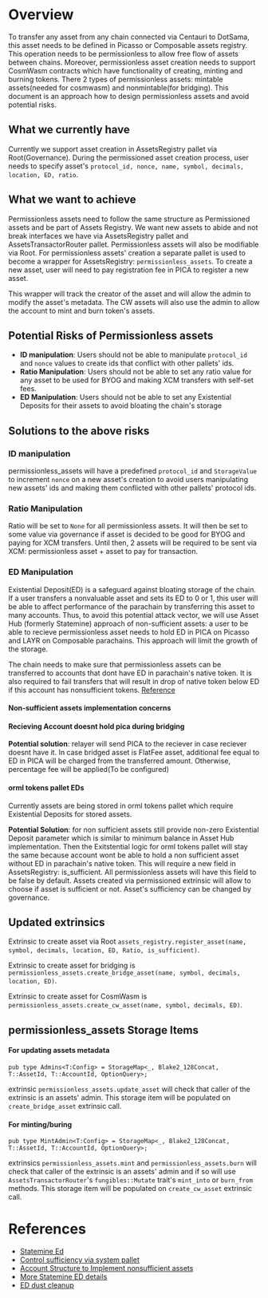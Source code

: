 # Overview

To transfer any asset from any chain connected via Centauri to DotSama, this asset needs to be defined in Picasso or Composable assets registry. This operation needs to be permissionless to allow free flow of assets between chains. Moreover, permissionless asset creation needs to support CosmWasm contracts which have functionality of creating, minting and burning tokens. There 2 types of permissionless assets: mintable assets(needed for cosmwasm) and nonmintable(for bridging). This document is an approach how to design permissionless assets and avoid potential risks.

## What we currently have

Currently we support asset creation in AssetsRegistry pallet via Root(Governance). During the permissioned asset creation process, user needs to specify asset's `protocol_id, nonce, name, symbol, decimals, location, ED, ratio`. 

## What we want to achieve

Permissionless assets need to follow the same structure as Permissioned assets and be part of Assets Registry. We want new assets to abide and not break interfaces we have via AssetsRegistry pallet and AssetsTransactorRouter pallet. Permissionless assets will also be modifiable via Root. For permissionless assets' creation a separate pallet is used to become a wrapper for AssetsRegistry: `permissionless_assets`. To create a new asset, user will need to pay registration fee in PICA to register a new asset.

This wrapper will track the creator of the asset and will allow the admin to modify the asset's metadata. The CW assets will also use the admin to allow the account to mint and burn token's assets.

## Potential Risks of Permissionless assets

* **ID manipulation**: Users should not be able to manipulate `protocol_id` and `nonce` values to create ids that conflict with other pallets' ids.
* **Ratio Manipulation**: Users should not be able to set any ratio value for any asset to be used for BYOG and making XCM transfers with self-set fees. 
* **ED Manipulation**: Users should not be able to set any Existential Deposits for their assets to avoid bloating the chain's storage


## Solutions to the above risks

### ID manipulation

permissionless_assets will have a predefined `protocol_id` and `StorageValue` to increment `nonce` on a new asset's creation to avoid users manipulating new assets' ids and making them conflicted with other pallets' protocol ids.

### Ratio Manipulation

Ratio will be set to `None` for all permissionless assets. It will then be set to some value via governance if asset is decided to be good for BYOG and paying for XCM transfers. Until then, 2 assets will be required to be sent via XCM: permissionless asset + asset to pay for transaction.

### ED Manipulation

Existential Deposit(ED) is a safeguard against bloating storage of the chain. If a user transfers a nonvaluable asset and sets its ED to 0 or 1, this user will be able to affect performance of the parachain by transferring this asset to many accounts. Thus, to avoid this potential attack vector, we will use Asset Hub (formerly Statemine) approach of non-sufficient assets: a user to be able to recieve permissionless asset needs to hold ED in PICA on Picasso and LAYR on Composable parachains. This approach will limit the growth of the storage. 

The chain needs to make sure that permissionless assets can be transferred to accounts that dont have ED in parachain's native token. It is also required to fail transfers that will result in drop of native token below ED if this account has nonsufficient tokens. [Reference](https://substrate.stackexchange.com/questions/2447/influence-of-existential-deposits-on-account-assets)

#### Non-sufficient assets implementation concerns

#### Recieving Account doesnt hold pica during bridging
**Potential solution**: relayer will send PICA to the reciever in case reciever doesnt have it. In case bridged asset is FlatFee asset, additional fee equal to ED in PICA will be charged from the transferred amount. Otherwise, percentage fee will be applied(To be configured)

#### orml tokens pallet EDs
Currently assets are being stored in orml tokens pallet which require Existential Deposits for stored assets. 

**Potential Solution**: for non sufficient assets still provide non-zero Existential Deposit parameter which is similar to minimum balance in Asset Hub implementation. Then the Exitstential logic for orml tokens pallet will stay the same because account wont be able to hold a non sufficient asset without ED in parachain's native token. This will require a new field in AssetsRegistry: is_sufficient. All permissionless assets will have this field to be false by default. Assets created via permissioned extrinsic will allow to choose if asset is sufficient or not. Asset's sufficiency can be changed by governance.


## Updated extrinsics

Extrinsic to create asset via Root  `assets_registry.register_asset(name, symbol, decimals, location, ED, Ratio, is_sufficient)`.

Extrinsic to create asset for bridging is `permissionless_assets.create_bridge_asset(name, symbol, decimals, location, ED)`.

Extrinsic to create asset for CosmWasm is `permissionless_assets.create_cw_asset(name, symbol, decimals, ED)`.

## permissionless_assets Storage Items

#### For updating assets metadata

`pub type Admins<T:Config> = StorageMap<_, Blake2_128Concat, T::AssetId, T::AccountId, OptionQuery>;`

extrinsic `permissionless_assets.update_asset`  will check that caller of the extrinsic is an assets' admin. This storage item will be populated on `create_bridge_asset` extrinsic call.

#### For minting/buring

`pub type MintAdmin<T:Config> = StorageMap<_, Blake2_128Concat, T::AssetId, T::AccountId, OptionQuery>;`

extrinsics `permissionless_assets.mint` and `permissionless_assets.burn` will check that caller of the extrinsic is an assets' admin and if so will use `AssetsTransactorRouter`'s `fungibles::Mutate` trait's `mint_into` or `burn_from` methods. This storage item will be populated on `create_cw_asset` extrinsic call.

# References

* [Statemine Ed](https://substrate.stackexchange.com/questions/5917/do-assets-from-the-asset-pallet-on-statemine-mint-have-an-existential-deposi/5923#5923)
* [Control sufficiency via system pallet](https://substrate.stackexchange.com/questions/2447/influence-of-existential-deposits-on-account-assets)
* [Account Structure to Implement nonsufficient assets](https://docs.substrate.io/reference/account-data-structures/)
* [More Statemine ED details](https://substrate.stackexchange.com/questions/6522/does-holding-only-sufficient-asset-in-statemint-imply-there-is-no-ed-for-the-acc/6524#6524)
* [ED dust cleanup](https://substrate.stackexchange.com/questions/3482/how-does-substrate-clean-up-accounts-whose-balance-is-below-the-existential-depo)
